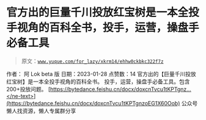 # 官方出的巨量千川投放红宝树是一本全投手视角的百科全书，投手，运营，操盘手必备工具

> 原文：[`www.yuque.com/for_lazy/xkrm14/ehhw0ckbkc322f7z`](https://www.yuque.com/for_lazy/xkrm14/ehhw0ckbkc322f7z)

<ne-p id="u356970a6" data-lake-id="u356970a6"><ne-text id="u6bf0bc9a">作者： 阿 Lok beta 版</ne-text></ne-p> <ne-p id="u44237d8a" data-lake-id="u44237d8a"><ne-text id="uac95263c">日期：2023-01-28</ne-text></ne-p> <ne-p id="u8c0ea97f" data-lake-id="u8c0ea97f"><ne-text id="udf15d01a">点赞数：</ne-text><ne-text id="ucdd52a1f" ne-bold="true">14</ne-text></ne-p> <ne-hole id="ua9855a84" data-lake-id="ua9855a84"><ne-card data-card-name="hr" data-card-type="block" id="btbwH" data-event-boundary="card"><ne-p id="ub6e060c9" data-lake-id="ub6e060c9"><ne-text id="u606407bf">官方出的【巨量千川投放红宝树】是一本全投手视角的百科全书。 投手，运营，操盘手必备工具。包含 200+投放问题。</ne-text> [<ne-text id="uad42f362">https://bytedance.feishu.cn/docx/doxcnTvcu1tKPTgnz...</ne-text>](https://bytedance.feishu.cn/docx/doxcnTvcu1tKPTgnzoEG1X60Oob)</ne-p> <ne-hole id="ua64d78eb" data-lake-id="ua64d78eb"><ne-card data-card-name="hr" data-card-type="block" id="wLgBz" data-event-boundary="card"><ne-p id="u4f640152" data-lake-id="u4f640152"><ne-text id="u99d9d378">公众号懒人找资源，懒人专属群分享</ne-text></ne-p></ne-card></ne-hole></ne-card></ne-hole>